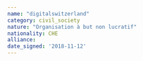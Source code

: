 ```yaml
---
name: "digitalswitzerland"
category: civil_society
nature: "Organisation à but non lucratif"
nationality: CHE
alliance: 
date_signed: '2018-11-12'
---
```

    